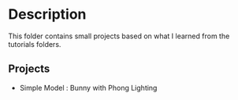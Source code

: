 # Description

This folder contains small projects based on what I learned from the tutorials folders.

## Projects
* Simple Model : Bunny with Phong Lighting
